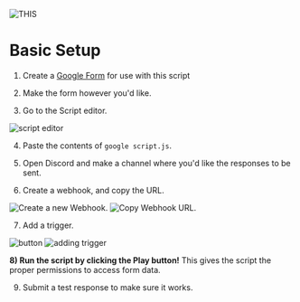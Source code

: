 ![THIS](https://pillow.s-ul.eu/6ev89Z6J)

# Basic Setup

1) Create a [Google Form](https://docs.google.com/forms/u/0/) for use with this script
2) Make the form however you'd like.

3) Go to the Script editor.

![script editor](https://pillow.s-ul.eu/iLfUuy9l.png)

4) Paste the contents of `google script.js`.

5) Open Discord and make a channel where you'd like the responses to be sent.
6) Create a webhook, and copy the URL.

![Create a new Webhook.](https://pillow.s-ul.eu/9G6CaZ7P)
![Copy Webhook URL.](https://pillow.s-ul.eu/fcfrn7vt)

7) Add a trigger.

![button](https://i.ibb.co/ckTF92P/trigger-dropdown.png)
![adding trigger](https://i.ibb.co/PFqTRmG/create-trigger.png)

**8) Run the script by clicking the Play button!**
This gives the script the proper permissions to access form data.

9) Submit a test response to make sure it works.
